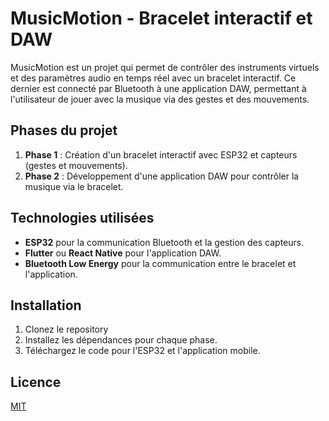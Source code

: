 # MusicMotion - Bracelet interactif et DAW

MusicMotion est un projet qui permet de contrôler des instruments virtuels et des paramètres audio en temps réel avec un bracelet interactif. Ce dernier est connecté par Bluetooth à une application DAW, permettant à l'utilisateur de jouer avec la musique via des gestes et des mouvements.

## Phases du projet
1. **Phase 1** : Création d'un bracelet interactif avec ESP32 et capteurs (gestes et mouvements).
2. **Phase 2** : Développement d'une application DAW pour contrôler la musique via le bracelet.

## Technologies utilisées
- **ESP32** pour la communication Bluetooth et la gestion des capteurs.
- **Flutter** ou **React Native** pour l'application DAW.
- **Bluetooth Low Energy** pour la communication entre le bracelet et l'application.

## Installation
1. Clonez le repository
2. Installez les dépendances pour chaque phase.
3. Téléchargez le code pour l'ESP32 et l'application mobile.

## Licence
[MIT](https://opensource.org/licenses/MIT)
